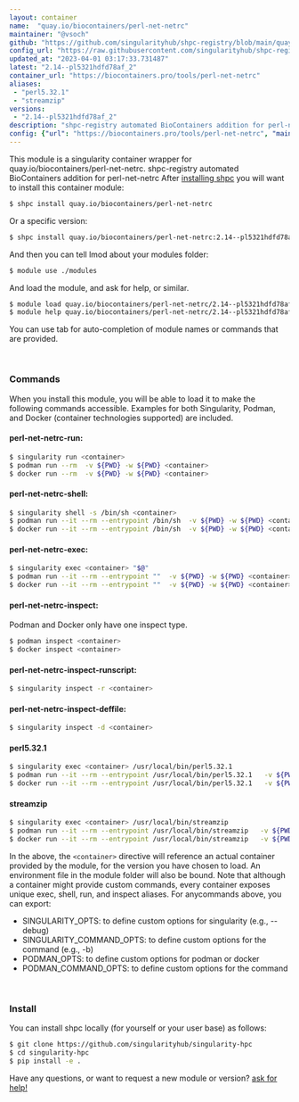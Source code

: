 ```yaml
---
layout: container
name:  "quay.io/biocontainers/perl-net-netrc"
maintainer: "@vsoch"
github: "https://github.com/singularityhub/shpc-registry/blob/main/quay.io/biocontainers/perl-net-netrc/container.yaml"
config_url: "https://raw.githubusercontent.com/singularityhub/shpc-registry/main/quay.io/biocontainers/perl-net-netrc/container.yaml"
updated_at: "2023-04-01 03:17:33.731487"
latest: "2.14--pl5321hdfd78af_2"
container_url: "https://biocontainers.pro/tools/perl-net-netrc"
aliases:
 - "perl5.32.1"
 - "streamzip"
versions:
 - "2.14--pl5321hdfd78af_2"
description: "shpc-registry automated BioContainers addition for perl-net-netrc"
config: {"url": "https://biocontainers.pro/tools/perl-net-netrc", "maintainer": "@vsoch", "description": "shpc-registry automated BioContainers addition for perl-net-netrc", "latest": {"2.14--pl5321hdfd78af_2": "sha256:6e3d1da842793971d90033369a248b3197d2a8fe4e6797e56daa5c551bc94930"}, "tags": {"2.14--pl5321hdfd78af_2": "sha256:6e3d1da842793971d90033369a248b3197d2a8fe4e6797e56daa5c551bc94930"}, "docker": "quay.io/biocontainers/perl-net-netrc", "aliases": {"perl5.32.1": "/usr/local/bin/perl5.32.1", "streamzip": "/usr/local/bin/streamzip"}}
---
```


This module is a singularity container wrapper for quay.io/biocontainers/perl-net-netrc.
shpc-registry automated BioContainers addition for perl-net-netrc
After [installing shpc](#install) you will want to install this container module:


```bash
$ shpc install quay.io/biocontainers/perl-net-netrc
```

Or a specific version:

```bash
$ shpc install quay.io/biocontainers/perl-net-netrc:2.14--pl5321hdfd78af_2
```

And then you can tell lmod about your modules folder:

```bash
$ module use ./modules
```

And load the module, and ask for help, or similar.

```bash
$ module load quay.io/biocontainers/perl-net-netrc/2.14--pl5321hdfd78af_2
$ module help quay.io/biocontainers/perl-net-netrc/2.14--pl5321hdfd78af_2
```

You can use tab for auto-completion of module names or commands that are provided.

<br>

### Commands

When you install this module, you will be able to load it to make the following commands accessible.
Examples for both Singularity, Podman, and Docker (container technologies supported) are included.

#### perl-net-netrc-run:

```bash
$ singularity run <container>
$ podman run --rm  -v ${PWD} -w ${PWD} <container>
$ docker run --rm  -v ${PWD} -w ${PWD} <container>
```

#### perl-net-netrc-shell:

```bash
$ singularity shell -s /bin/sh <container>
$ podman run --it --rm --entrypoint /bin/sh  -v ${PWD} -w ${PWD} <container>
$ docker run --it --rm --entrypoint /bin/sh  -v ${PWD} -w ${PWD} <container>
```

#### perl-net-netrc-exec:

```bash
$ singularity exec <container> "$@"
$ podman run --it --rm --entrypoint ""  -v ${PWD} -w ${PWD} <container> "$@"
$ docker run --it --rm --entrypoint ""  -v ${PWD} -w ${PWD} <container> "$@"
```

#### perl-net-netrc-inspect:

Podman and Docker only have one inspect type.

```bash
$ podman inspect <container>
$ docker inspect <container>
```

#### perl-net-netrc-inspect-runscript:

```bash
$ singularity inspect -r <container>
```

#### perl-net-netrc-inspect-deffile:

```bash
$ singularity inspect -d <container>
```


#### perl5.32.1

```bash
$ singularity exec <container> /usr/local/bin/perl5.32.1
$ podman run --it --rm --entrypoint /usr/local/bin/perl5.32.1   -v ${PWD} -w ${PWD} <container> -c " $@"
$ docker run --it --rm --entrypoint /usr/local/bin/perl5.32.1   -v ${PWD} -w ${PWD} <container> -c " $@"
```


#### streamzip

```bash
$ singularity exec <container> /usr/local/bin/streamzip
$ podman run --it --rm --entrypoint /usr/local/bin/streamzip   -v ${PWD} -w ${PWD} <container> -c " $@"
$ docker run --it --rm --entrypoint /usr/local/bin/streamzip   -v ${PWD} -w ${PWD} <container> -c " $@"
```



In the above, the `<container>` directive will reference an actual container provided
by the module, for the version you have chosen to load. An environment file in the
module folder will also be bound. Note that although a container
might provide custom commands, every container exposes unique exec, shell, run, and
inspect aliases. For anycommands above, you can export:

 - SINGULARITY_OPTS: to define custom options for singularity (e.g., --debug)
 - SINGULARITY_COMMAND_OPTS: to define custom options for the command (e.g., -b)
 - PODMAN_OPTS: to define custom options for podman or docker
 - PODMAN_COMMAND_OPTS: to define custom options for the command

<br>

### Install

You can install shpc locally (for yourself or your user base) as follows:

```bash
$ git clone https://github.com/singularityhub/singularity-hpc
$ cd singularity-hpc
$ pip install -e .
```

Have any questions, or want to request a new module or version? [ask for help!](https://github.com/singularityhub/singularity-hpc/issues)